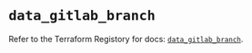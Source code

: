 # `data_gitlab_branch`

Refer to the Terraform Registory for docs: [`data_gitlab_branch`](https://registry.terraform.io/providers/gitlabhq/gitlab/15.11.0/docs/data-sources/branch).
